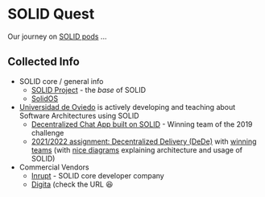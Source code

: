 # SOLID Quest

Our journey on [SOLID pods](https://solidproject.org/) ...

## Collected Info

- SOLID core / general info
  - [SOLID Project](https://solidproject.org/) - the _base_ of SOLID
  - [SolidOS](https://github.com/SolidOS/solidos)
- [Universidad de Oviedo](https://arquisoft.github.io/) is actively developing and teaching about Software Architectures using SOLID
  - [Decentralized Chat App built on SOLID](https://arquisoft.github.io/dechat_es6a2/documentation.html) - Winning team of the 2019 challenge
  - [2021/2022 assignment: Decentralized Delivery (DeDe)](https://arquisoft.github.io/course2122/labAssignmentDescription.html) with [winning teams](https://arquisoft.github.io/course2122.html#SolidChallenge) (with [nice diagrams](https://arquisoft.github.io/dede_en2a/) explaining architecture and usage of SOLID)
- Commercial Vendors
  - [Inrupt](https://inrupt.com/) - SOLID core developer company
  - [Digita](https://www.digita.ai/) (check the URL :laughing:

